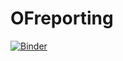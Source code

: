# OFreporting
[![Binder](https://mybinder.org/badge_logo.svg)](https://mybinder.org/v2/gh/HarryGates6/OFreporting/main)
